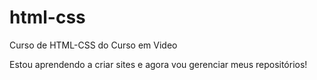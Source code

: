 # html-css
 Curso de HTML-CSS do Curso em Video

 Estou aprendendo a criar sites e agora vou gerenciar meus repositórios!
